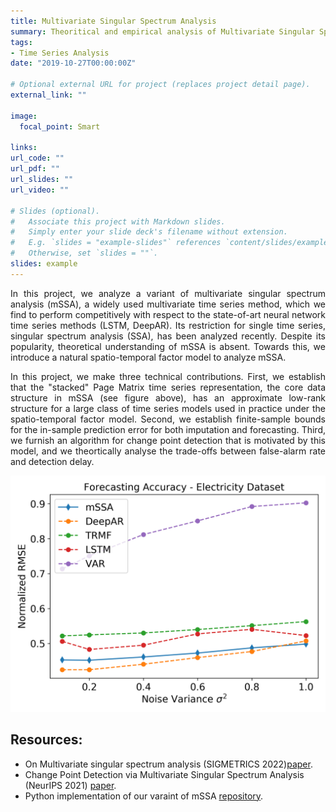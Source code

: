 ```yaml
---
title: Multivariate Singular Spectrum Analysis  
summary: Theoritical and empirical analysis of Multivariate Singular Spectrum Analysis (mSSA).
tags:
- Time Series Analysis
date: "2019-10-27T00:00:00Z"

# Optional external URL for project (replaces project detail page).
external_link: ""

image:
  focal_point: Smart

links:
url_code: ""
url_pdf: ""
url_slides: ""
url_video: ""

# Slides (optional).
#   Associate this project with Markdown slides.
#   Simply enter your slide deck's filename without extension.
#   E.g. `slides = "example-slides"` references `content/slides/example-slides.md`.
#   Otherwise, set `slides = ""`.
slides: example
---
```


<p>
<div style="text-align: justify"> In this project, we analyze a variant of multivariate singular spectrum analysis (mSSA), a widely used multivariate time series method, which we find to perform competitively with respect to the state-of-art neural network time series methods (LSTM, DeepAR). Its restriction for single time series, singular spectrum analysis (SSA), has been analyzed recently. Despite its popularity, theoretical understanding of mSSA is absent. Towards this, we introduce a natural spatio-temporal factor model to analyze mSSA. 
</div>
</p>

<p>
<div style="text-align: justify">
In this project, we make three technical contributions. First, we establish that the "stacked" Page Matrix time series representation, the core data structure in mSSA (see figure above), has an approximate low-rank structure for a large class of time series models used in practice under the spatio-temporal factor model. Second, we  establish finite-sample bounds for the  in-sample prediction error for both imputation and forecasting. Third, we furnish an algorithm for change point detection that is motivated by this model, and we theortically analyse the trade-offs between false-alarm rate and detection delay.
 </div>
</p>

![mSSA vs SOTA](elec_f_sigma.png)

## Resources:
- On Multivariate singular spectrum analysis (SIGMETRICS 2022)[paper](/publication/mssa).
- Change Point Detection via Multivariate Singular Spectrum Analysis (NeurIPS 2021) [paper](/publication/cpd).
- Python implementation of our varaint of mSSA [repository](https://github.com/AbdullahO/mSSA).

